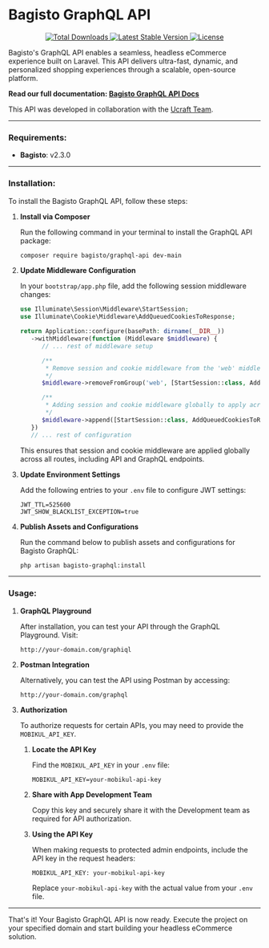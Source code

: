# Bagisto GraphQL API

<p align="center">
   <a href="https://packagist.org/packages/bagisto/graphql-api">
      <img
         src="https://poser.pugx.org/bagisto/graphql-api/d/total.svg"
         alt="Total Downloads"
      >
   </a>

   <a href="https://packagist.org/packages/bagisto/graphql-api">
      <img
         src="https://poser.pugx.org/bagisto/graphql-api/v/stable.svg"
         alt="Latest Stable Version"
      >
   </a>

   <a href="https://packagist.org/packages/bagisto/graphql-api">
      <img
         src="https://poser.pugx.org/bagisto/graphql-api/license.svg"
         alt="License"
      >
   </a>
</p>

Bagisto's GraphQL API enables a seamless, headless eCommerce experience built on Laravel. This API delivers ultra-fast, dynamic, and personalized shopping experiences through a scalable, open-source platform.

**Read our full documentation: [Bagisto GraphQL API Docs](https://devdocs.bagisto.com/2.3/api/graphql-api.html)**

This API was developed in collaboration with the <a href="https://www.ucraft.com/">Ucraft Team</a>.

---

### Requirements:

- **Bagisto**: v2.3.0

---

### Installation:

To install the Bagisto GraphQL API, follow these steps:

1. **Install via Composer**

   Run the following command in your terminal to install the GraphQL API package:

   ```bash
   composer require bagisto/graphql-api dev-main
   ```

2. **Update Middleware Configuration**

   In your `bootstrap/app.php` file, add the following session middleware changes:

   ```php
   use Illuminate\Session\Middleware\StartSession;
   use Illuminate\Cookie\Middleware\AddQueuedCookiesToResponse;

   return Application::configure(basePath: dirname(__DIR__))
      ->withMiddleware(function (Middleware $middleware) {
         // ... rest of middleware setup

         /**
          * Remove session and cookie middleware from the 'web' middleware group.
          */
         $middleware->removeFromGroup('web', [StartSession::class, AddQueuedCookiesToResponse::class]);

         /**
          * Adding session and cookie middleware globally to apply across non-web routes (e.g. GraphQL)
          */
         $middleware->append([StartSession::class, AddQueuedCookiesToResponse::class]);
      })
      // ... rest of configuration
   ```

   This ensures that session and cookie middleware are applied globally across all routes, including API and GraphQL endpoints.

3. **Update Environment Settings**

   Add the following entries to your `.env` file to configure JWT settings:

   ```env
   JWT_TTL=525600
   JWT_SHOW_BLACKLIST_EXCEPTION=true
   ```

4. **Publish Assets and Configurations**

   Run the command below to publish assets and configurations for Bagisto GraphQL:

   ```bash
   php artisan bagisto-graphql:install
   ```

---

### Usage:

1. **GraphQL Playground**

   After installation, you can test your API through the GraphQL Playground. Visit:

   ```
   http://your-domain.com/graphiql
   ```

2. **Postman Integration**

   Alternatively, you can test the API using Postman by accessing:

   ```
   http://your-domain.com/graphql
   ```
3. **Authorization**

   To authorize requests for certain APIs, you may need to provide the `MOBIKUL_API_KEY`. 

   1. **Locate the API Key**

      Find the `MOBIKUL_API_KEY` in your `.env` file:

      ```env
      MOBIKUL_API_KEY=your-mobikul-api-key
      ```

   2. **Share with App Development Team**

      Copy this key and securely share it with the Development team as required for API authorization.

   3. **Using the API Key**

      When making requests to protected admin endpoints, include the API key in the request headers:

      ```
      MOBIKUL_API_KEY: your-mobikul-api-key
      ```

      Replace `your-mobikul-api-key` with the actual value from your `.env` file.

---

That's it! Your Bagisto GraphQL API is now ready. Execute the project on your specified domain and start building your headless eCommerce solution.
